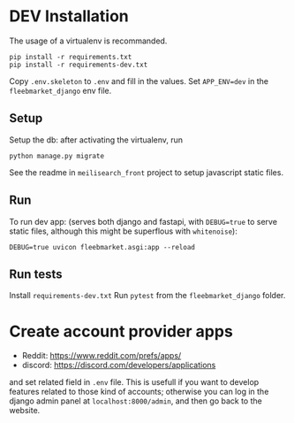 # DEV Installation

The usage of a virtualenv is recommanded.
```
pip install -r requirements.txt
pip install -r requirements-dev.txt
```

Copy `.env.skeleton` to `.env` and fill in the values. Set `APP_ENV=dev` in the `fleebmarket_django` env file.


## Setup

Setup the db: after activating the virtualenv, run
```
python manage.py migrate
```

See the readme in `meilisearch_front` project to setup javascript static files.


## Run

To run dev app: (serves both django and fastapi, with `DEBUG=true` to serve static files, although this might be superflous with `whitenoise`):

```
DEBUG=true uvicon fleebmarket.asgi:app --reload
```

## Run tests

Install `requirements-dev.txt`
Run `pytest` from the `fleebmarket_django` folder.

# Create account provider apps

 * Reddit: https://www.reddit.com/prefs/apps/
 * discord: https://discord.com/developers/applications
 
and set related field in `.env` file. This is usefull if you want to develop features related to those kind of accounts; otherwise you can log in the django admin panel at `localhost:8000/admin`, and then go back to the website.
